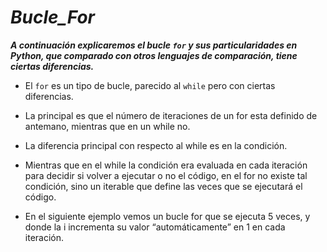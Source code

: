 # **_Bucle_For_**

**_A continuación explicaremos el bucle ```for``` y sus particularidades en Python, que comparado con otros lenguajes de comparación, tiene ciertas diferencias._**

- El ```for``` es un tipo de bucle, parecido al ```while``` pero con ciertas diferencias.
  
- La principal es que el número de iteraciones de un for esta definido de antemano, mientras que en un while no.
  
- La diferencia principal con respecto al while es en la condición.
  
- Mientras que en el while la condición era evaluada en cada iteración para decidir si volver a ejecutar o no el código, en el for no existe tal condición, sino un iterable que define las veces que se ejecutará el código.
  
- En el siguiente ejemplo vemos un bucle for que se ejecuta 5 veces, y donde la i incrementa su valor “automáticamente” en 1 en cada iteración.
